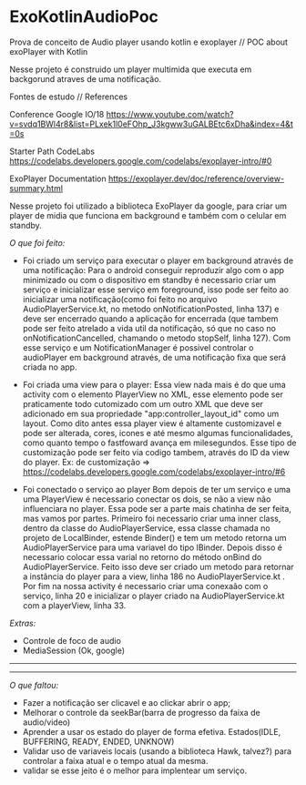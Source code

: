 # ExoKotlinAudioPoc
Prova de conceito de Audio player usando kotlin e exoplayer // POC  about exoPlayer with Kotlin

Nesse projeto é construido um player multimida que executa em backgorund atraves de uma notificação.

Fontes de estudo // References

Conference Google IO/18 
https://www.youtube.com/watch?v=svdq1BWl4r8&list=PLxek1l0eFOhp_J3kgww3uGALBEtc6xDha&index=4&t=0s

Starter Path CodeLabs
https://codelabs.developers.google.com/codelabs/exoplayer-intro/#0

ExoPlayer Documentation
https://exoplayer.dev/doc/reference/overview-summary.html

Nesse projeto foi utilizado a biblioteca ExoPlayer da google, para criar um player de midia que funciona em background e também com o celular em standby. 

*O que foi feito:*
- Foi criado um serviço para executar o player em background através de uma notificação:
  Para o android conseguir reproduzir algo com o app minimizado ou com o dispositivo em standby é necessario criar um serviço e           inicializar esse serviço em foreground, isso pode ser feito ao inicializar uma notificação(como foi feito no arquivo        
  AudioPlayerService.kt, no metodo onNotificationPosted, linha 137) e deve ser encerrado quando a aplicação for encerrada (que tambem 
  pode ser feito atrelado a vida util da notificação, só que no caso no onNotificationCancelled, chamando o metodo stopSelf, linha 127).
  Com esse serviço e um NotificationManager é possivel controlar o audioPlayer em background através, de uma notificação fixa que será 
  criada no app.
  
  
- Foi criada uma view para o player:
  Essa view nada mais é do que uma activity com o elemento PlayerView no XML, esse elemento pode ser praticamente todo cutomizado com um outro XML que deve ser adicionado em sua propriedade "app:controller_layout_id" como um layout.
  Como dito antes essa player view é altamente customizavel e pode ser alterada, cores, icones e até mesmo algumas funcionalidades, como quanto tempo o fastfoward avança em milesegundos. Esse tipo de customização pode ser feito via codigo tambem, através do ID da view do player. Ex: de customização => https://codelabs.developers.google.com/codelabs/exoplayer-intro/#6
  
  
- Foi conectado o serviço ao player
  Bom depois de ter um serviço e uma uma PlayerView é necessario conectar os dois, se não a view não influenciara no player. Essa pode ser a parte mais chatinha de ser feita, mas vamos por partes.
  Primeiro foi necessario criar uma inner class, dentro da classe do AudioPlayerService, essa classe chamada no projeto de LocalBinder, estende Binder() e tem um metodo retorna um AudioPlayerService para uma variavel do tipo IBinder. Depois disso é necessario colocar essa varial no retorno do método onBind do AudioPlayerService. Feito isso deve ser criado um metodo para retornar a instância do player para a view, linha 186 no AudioPlayerService.kt . Por fim na nossa activity é necessario criar uma conexaão com o serviço, linha 20 e inicializar o player criado na AudioPlayerService.kt com a playerView, linha 33.
  
*Extras:* 
  - Controle de foco de audio
  - MediaSession (Ok, google)
----------------------------------------------------------------------------------------------------------------------------------------
----------------------------------------------------------------------------------------------------------------------------------------

*O que faltou:*
- Fazer a notificação ser clicavel e ao clickar abrir o app;
- Melhorar o controle da seekBar(barra de progresso da faixa de audio/video)
- Aprender a usar os estado do player de forma efetiva. Estados(IDLE, BUFFERING, READY, ENDED, UNKNOW) 
- Validar uso de variaveis locais (usando a biblioteca Hawk, talvez?) para controlar a faixa atual e o tempo atual da mesma.
- validar se esse jeito é o melhor para implentear um serviço.
